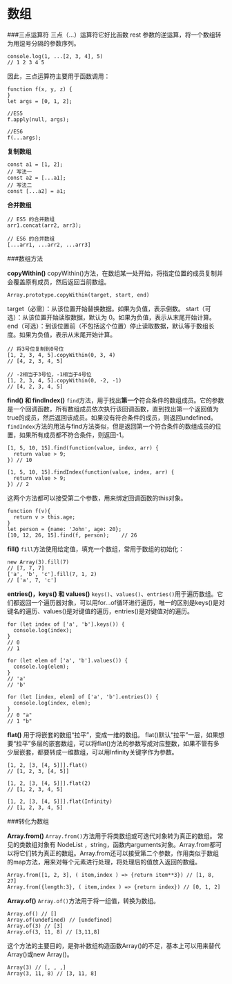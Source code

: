 数组
===================

###三点运算符
三点（...）运算符它好比函数 rest 参数的逆运算，将一个数组转为用逗号分隔的参数序列。

    console.log(1, ...[2, 3, 4], 5)
    // 1 2 3 4 5
因此，三点运算符主要用于函数调用：

    function f(x, y, z) {
    }
    let args = [0, 1, 2];
    
    //ES5
    f.apply(null, args);  
    
    //ES6
    f(...args);  

**复制数组**

    const a1 = [1, 2];
    // 写法一
    const a2 = [...a1];
    // 写法二
    const [...a2] = a1;

**合并数组**

    // ES5 的合并数组
    arr1.concat(arr2, arr3);
    
    // ES6 的合并数组
    [...arr1, ...arr2, ...arr3]

###数组方法

**copyWithin()**
copyWithin()方法，在数组某一处开始，将指定位置的成员复制并会覆盖原有成员，然后返回当前数组。
```
Array.prototype.copyWithin(target, start, end)
```
target（必需）：从该位置开始替换数据。如果为负值，表示倒数。
start（可选）：从该位置开始读取数据，默认为 0。如果为负值，表示从末尾开始计算。
end（可选）：到该位置前（不包括这个位置）停止读取数据，默认等于数组长度。如果为负值，表示从末尾开始计算。
```
// 将3号位复制到0号位
[1, 2, 3, 4, 5].copyWithin(0, 3, 4)
// [4, 2, 3, 4, 5]

// -2相当于3号位，-1相当于4号位
[1, 2, 3, 4, 5].copyWithin(0, -2, -1)
// [4, 2, 3, 4, 5]
```
**find() 和 findIndex()**
`find`方法，用于找出**第一个**符合条件的数组成员。它的参数是一个回调函数，所有数组成员依次执行该回调函数，直到找出第一个返回值为true的成员，然后返回该成员。如果没有符合条件的成员，则返回undefined。`findIndex`方法的用法与find方法类似，但是返回第一个符合条件的数组成员的位置，如果所有成员都不符合条件，则返回-1。

```
[1, 5, 10, 15].find(function(value, index, arr) {
  return value > 9;
}) // 10

[1, 5, 10, 15].findIndex(function(value, index, arr) {
  return value > 9;
}) // 2
```
这两个方法都可以接受第二个参数，用来绑定回调函数的this对象。

```
function f(v){
  return v > this.age;
}
let person = {name: 'John', age: 20};
[10, 12, 26, 15].find(f, person);    // 26
```

**fill()**
`fill`方法使用给定值，填充一个数组，常用于数组的初始化：
```
new Array(3).fill(7)
// [7, 7, 7]
['a', 'b', 'c'].fill(7, 1, 2)
// ['a', 7, 'c']
```
**entries()，keys() 和 values()**
`keys()`、`values()`、`entries()`用于遍历数组。它们都返回一个遍历器对象，可以用for...of循环进行遍历，唯一的区别是keys()是对键名的遍历、values()是对键值的遍历，entries()是对键值对的遍历。
```
for (let index of ['a', 'b'].keys()) {
  console.log(index);
}
// 0
// 1

for (let elem of ['a', 'b'].values()) {
  console.log(elem);
}
// 'a'
// 'b'

for (let [index, elem] of ['a', 'b'].entries()) {
  console.log(index, elem);
}
// 0 "a"
// 1 "b"
```

**flat()**
用于将嵌套的数组“拉平”，变成一维的数组。
flat()默认“拉平”一层，如果想要“拉平”多层的嵌套数组，可以将flat()方法的参数写成对应整数，如果不管有多少层嵌套，都要转成一维数组，可以用Infinity关键字作为参数。
```
[1, 2, [3, [4, 5]]].flat()
// [1, 2, 3, [4, 5]]

[1, 2, [3, [4, 5]]].flat(2)
// [1, 2, 3, 4, 5]

[1, 2, [3, [4, 5]]].flat(Infinity)
// [1, 2, 3, 4, 5]
```

###转化为数组

**Array.from()**
`Array.from()`方法用于将类数组或可迭代对象转为真正的数组。
常见的类数组对象有 NodeList ，string，函数内arguments对象。Array.from都可以将它们转为真正的数组。Array.from还可以接受第二个参数，作用类似于数组的map方法，用来对每个元素进行处理，将处理后的值放入返回的数组。
```
Array.from([1, 2, 3], ( item,index ) => {return item**3}) // [1, 8, 27]
Array.from({length:3}, ( item,index ) => {return index}) // [0, 1, 2]
```

**Array.of()**
`Array.of()`方法用于将一组值，转换为数组。
```
Array.of() // []
Array.of(undefined) // [undefined]
Array.of(3) // [3]
Array.of(3, 11, 8) // [3,11,8]
```
这个方法的主要目的，是弥补数组构造函数Array()的不足，基本上可以用来替代Array()或new Array()。
```
Array(3) // [, , ,]
Array(3, 11, 8) // [3, 11, 8]
```